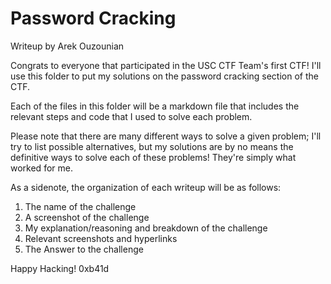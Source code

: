 # Password Cracking

Writeup by Arek Ouzounian

Congrats to everyone that participated in the USC CTF Team's first CTF! I'll use this folder to put my solutions on the password cracking section of the CTF. 

Each of the files in this folder will be a markdown file that includes the relevant steps and code that I used to solve each problem. 

Please note that there are many different ways to solve a given problem; I'll try to list possible alternatives, but my solutions are by no means the definitive ways to solve each of these problems! They're simply what worked for me. 

As a sidenote, the organization of each writeup will be as follows:
1) The name of the challenge
2) A screenshot of the challenge
3) My explanation/reasoning and breakdown of the challenge
4) Relevant screenshots and hyperlinks 
5) The Answer to the challenge

Happy Hacking!
0xb41d
